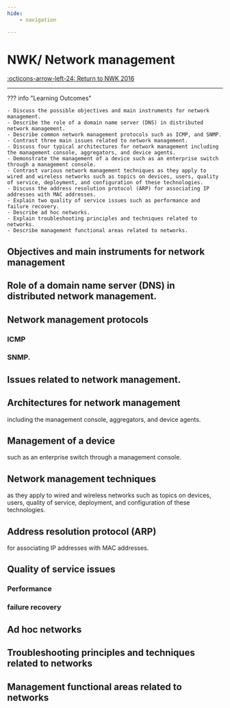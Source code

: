 ```yaml
---
hide:
    - navigation

---
```

# NWK/ Network management

[:octicons-arrow-left-24: Return to NWK 2016](/Knowledge-Notebook/Networking-Communication/NWK_2016/)

---

??? info "Learning Outcomes"

    - Discuss the possible objectives and main instruments for network management.
    - Describe the role of a domain name server (DNS) in distributed network management.
    - Describe common network management protocols such as ICMP, and SNMP.
    - Contrast three main issues related to network management.
    - Discuss four typical architectures for network management including the management console, aggregators, and device agents.
    - Demonstrate the management of a device such as an enterprise switch through a management console.
    - Contrast various network management techniques as they apply to wired and wireless networks such as topics on devices, users, quality
    of service, deployment, and configuration of these technologies.
    - Discuss the address resolution protocol (ARP) for associating IP addresses with MAC addresses.
    - Explain two quality of service issues such as performance and failure recovery.
    - Describe ad hoc networks.
    - Explain troubleshooting principles and techniques related to networks.
    - Describe management functional areas related to networks.

## Objectives and main instruments for network management

## Role of a domain name server (DNS) in distributed network management.

## Network management protocols

### ICMP

### SNMP.

## Issues related to network management.

## Architectures for network management

including the management console, aggregators, and device agents.

## Management of a device 

such as an enterprise switch through a management console.

## Network management techniques

as they apply to wired and wireless networks such as topics on devices, users, quality of service, deployment, and configuration of these technologies.

## Address resolution protocol (ARP)

for associating IP addresses with MAC addresses.

## Quality of service issues

### Performance

### failure recovery

## Ad hoc networks

## Troubleshooting principles and techniques related to networks

## Management functional areas related to networks
